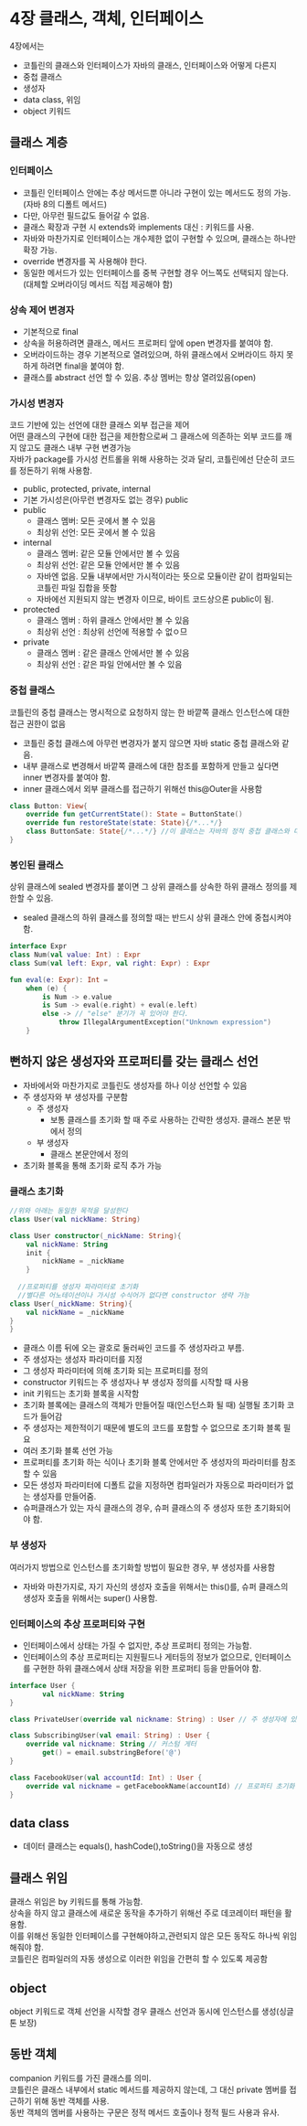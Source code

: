 # 4장 클래스, 객체, 인터페이스 

4장에서는 
- 코틀린의 클래스와 인터페이스가 자바의 클래스, 인터페이스와 어떻게 다른지
- 중첩 클래스
- 생성자
- data class, 위임
- object 키워드

## 클래스 계층
### 인터페이스
- 코틀린 인터페이스 안에는 추상 메서드뿐 아니라 구현이 있는 메서드도 정의 가능. (자바 8의 디폴트 메서드)
- 다만, 아무런 필드값도 들어갈 수 없음. 
- 클래스 확장과 구현 시 extends와 implements 대신 : 키워드를 사용.
- 자바와 마찬가지로 인터페이스는 개수제한 없이 구현할 수 있으며, 클래스는 하나만 확장 가능.
- override 변경자를 꼭 사용해야 한다.
- 동일한 메서드가 있는 인터페이스를 중복 구현할 경우 어느쪽도 선택되지 않는다. (대체할 오버라이딩 메서드 직접 제공해야 함)

### 상속 제어 변경자
- 기본적으로 final 
- 상속을 허용하려면 클래스, 메서드 프로퍼티 앞에 open 변경자를 붙여야 함.
- 오버라이드하는 경우 기본적으로 열려있으며, 하위 클래스에서 오버라이드 하지 못하게 하려면 final을 붙여야 함.
- 클래스를 abstract 선언 할 수 있음. 추상 멤버는 항상 열려있음(open)

### 가시성 변경자
코드 기반에 있는 선언에 대한 클래스 외부 접근을 제어  
어떤 클래스의 구현에 대한 접근을 제한함으로써 그 클래스에 의존하는 외부 코드를 깨지 않고도 클래스 내부 구현 변경가능  
자바가 package를 가시성 컨트롤을 위해 사용하는 것과 달리, 코틀린에선 단순히 코드를 정돈하기 위해 사용함.


- public, protected, private, internal 
- 기본 가시성은(아무런 변경자도 없는 경우) public
- public
  - 클래스 멤버: 모든 곳에서 볼 수 있음 
  - 최상위 선언: 모든 곳에서 볼 수 있음
- internal
  - 클래스 멤버: 같은 모듈 안에서만 볼 수 있음
  - 최상위 선언: 같은 모듈 안에서만 볼 수 있음
  - 자바엔 없음. 모듈 내부에서만 가시적이라는 뜻으로 모듈이란 같이 컴파일되는 코틀린 파일 집합을 뜻함
  - 자바에선 지원되지 않는 변경자 이므로, 바이트 코드상으론 public이 됨.
- protected 
  - 클래스 멤버 : 하위 클래스 안에서만 볼 수 있음
  - 최상위 선언 : 최상위 선언에 적용할 수 없ㅇ므
- private
  - 클래스 멤버 : 같은 클래스 안에서만 볼 수 있음
  - 최상위 선언 : 같은 파일 안에서만 볼 수 있음 

### 중첩 클래스
코틀린의 중첩 클래스는 명시적으로 요청하지 않는 한 바깥쪽 클래스 인스턴스에 대한 접근 권한이 없음
- 코틀린 중첩 클래스에 아무런 변경자가 붙지 않으면 자바 static 중첩 클래스와 같음.
- 내부 클래스로 변경해서 바깥쪽 클래스에 대한 참조를 포함하게 만들고 싶다면 inner 변경자를 붙여야 함.
- inner 클래스에서 외부 클래스를 접근하기 위해선 this@Outer을 사용함
```kotlin
class Button: View{
    override fun getCurrentState(): State = ButtonState()
    override fun restoreState(state: State){/*...*/}
    class ButtonSate: State{/*...*/} //이 클래스는 자바의 정적 중첩 클래스와 대응함.
}
```

### 봉인된 클래스
상위 클래스에 sealed 변경자를 붙이면 그 상위 클래스를 상속한 하위 클래스 정의를 제한할 수 있음.  
- sealed 클래스의 하위 클래스를 정의할 때는 반드시 상위 클래스 안에 중첩시켜야 함.
```kotlin
interface Expr
class Num(val value: Int) : Expr
class Sum(val left: Expr, val right: Expr) : Expr

fun eval(e: Expr): Int =
    when (e) {
        is Num -> e.value
        is Sum -> eval(e.right) + eval(e.left)
        else -> // "else" 분기가 꼭 있어야 한다. 
            throw IllegalArgumentException("Unknown expression")
    }
```

## 뻔하지 않은 생성자와 프로퍼티를 갖는 클래스 선언
- 자바에서와 마찬가지로 코틀린도 생성자를 하나 이상 선언할 수 있음  
- 주 생성자와 부 생성자를 구분함 
  - 주 생성자 
    - 보통 클래스를 초기화 할 때 주로 사용하는 간략한 생성자. 클래스 본문 밖에서 정의
  - 부 생성자
    - 클래스 본문안에서 정의 
- 초기화 블록을 통해 초기화 로직 추가 가능

### 클래스 초기화
```kotlin
//위와 아래는 동일한 목적을 달성한다
class User(val nickName: String)

class User constructor(_nickName: String){
    val nickName: String
    init {
        nickName = _nickName
    }
  
  //프로퍼티를 생성자 파라미터로 초기화
  //별다른 어노테이션이나 가시성 수식어가 없다면 constructor 생략 가능
class User(_nickName: String){
    val nickName = _nickName
}  
}

```
- 클래스 이름 뒤에 오는 괄호로 둘러싸인 코드를 주 생성자라고 부름.
- 주 생성자는 생성자 파라미터를 지정
- 그 생성자 파라미터에 의해 초기화 되는 프로퍼티를 정의
- constructor 키워드는 주 생성자나 부 생성자 정의를 시작할 때 사용 
- init 키워드는 초기화 블록을 시작함
- 초기화 블록에는 클래스의 객체가 만들어질 때(인스턴스화 될 때) 실행될 초기화 코드가 들어감
- 주 생성자는 제한적이기 때문에 별도의 코드를 포함할 수 없으므로 초기화 블록 필요
- 여러 초기화 블록 선언 가능
- 프로퍼티를 초기화 하는 식이나 초기화 블록 안에서만 주 생성자의 파라미터를 참조할 수 있음
- 모든 생성자 파라미터에 디폴트 값을 지정하면 컴파일러가 자동으로 파라미터가 없는 생성자를 만들어줌.
- 슈퍼클래스가 있는 자식 클래스의 경우, 슈퍼 클래스의 주 생성자 또한 초기화되어야 함.


### 부 생성자
여러가지 방법으로 인스턴스를 초기화할 방법이 필요한 경우, 부 생성자를 사용함
- 자바와 마찬가지로, 자기 자신의 생성자 호출을 위해서는 this()를, 슈퍼 클래스의 생성자 호출을 위해서는 super() 사용함.


### 인터페이스의 추상 프로퍼티와 구현
- 인터페이스에서 상태는 가질 수 없지만, 추상 프로퍼티 정의는 가능함.
- 인터페이스의 추상 프로퍼티는 지원필드나 게터등의 정보가 없으므로, 인터페이스를 구현한 하위 클래스에서 상태 저장을 위한 프로퍼티 등을 만들어야 함.
```kotlin
interface User {
		val nickName: String
}

class PrivateUser(override val nickname: String) : User // 주 생성자에 있는 프로퍼티

class SubscribingUser(val email: String) : User {
    override val nickname: String // 커스텀 게터
        get() = email.substringBefore('@')
}

class FacebookUser(val accountId: Int) : User {
    override val nickname = getFacebookName(accountId) // 프로퍼티 초기화 식
}
```

## data class
- 데이터 클래스는 equals(), hashCode(),toString()을 자동으로 생성


## 클래스 위임 
클래스 위임은 by 키워드를 통해 가능함.  
상속을 하지 않고 클래스에 새로운 동작을 추가하기 위해선 주로 데코레이터 패턴을 활용함.  
이를 위해선 동일한 인터페이스를 구현해야하고,관련되지 않은 모든 동작도 하나씩 위임해줘야 함.  
코틀린은 컴파일러의 자동 생성으로 이러한 위임을 간편히 할 수 있도록 제공함 

## object
object 키워드로 객체 선언을 시작할 경우 클래스 선언과 동시에 인스턴스를 생성(싱글톤 보장)  

## 동반 객체
companion 키워드를 가진 클래스를 의미.  
코틀린은 클래스 내부에서 static 메서드를 제공하지 않는데, 그 대신 private 멤버를 접근하기 위해 동반 객체를 사용.  
동반 객체의 멤버를 사용하는 구문은 정적 메서드 호출이나 정적 필드 사용과 유사.
